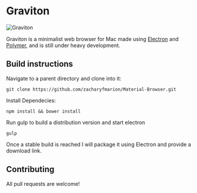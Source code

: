 # Graviton

![](https://raw.githubusercontent.com/zacharyfmarion/Material-Browser/master/Image1.png?raw=true "Graviton")

Graviton is a minimalist web browser for Mac made using [Electron](http://electron.atom.io/) and [Polymer](https://www.polymer-project.org/), and is still under heavy development.

## Build instructions

Navigate to a parent directory and clone into it:

`git clone https://github.com/zacharyfmarion/Material-Browser.git`

Install Dependecies:

`npm install && bower install`

Run gulp to build a distribution version and start electron

`gulp`

Once a stable build is reached I will package it using Electron and provide a download link.

## Contributing

All pull requests are welcome!
